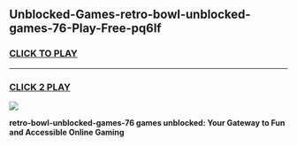 
## Unblocked-Games-retro-bowl-unblocked-games-76-Play-Free-pq6lf
<h3>
<a href="https://premium76.site?title=retro-bowl-unblocked-games-76&ref=10A">CLICK TO PLAY</a></h3>
<hr>

<h3>
<a href="https://premium76.site?title=retro-bowl-unblocked-games-76&ref=10A">CLICK 2 PLAY</a>
  
</h3>

<a href="https://premium76.site?title=retro-bowl-unblocked-games-76&ref=10A"><img src="https://clearcache.store/games.png"></a>


**retro-bowl-unblocked-games-76 games unblocked: Your Gateway to Fun and Accessible Online Gaming**
